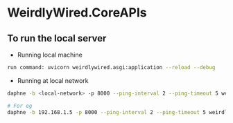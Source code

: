 # WeirdlyWired.CoreAPIs

## To run the local server
- Running local machine
```bash
run command: uvicorn weirdlywired.asgi:application --reload --debug
```

- Running at local network
```bash
daphne -b <local-network> -p 8000 --ping-interval 2 --ping-timeout 5 weirdlywired.asgi:application

# For eg
daphne -b 192.168.1.5 -p 8000 --ping-interval 2 --ping-timeout 5 weirdlywired.asgi:application

```